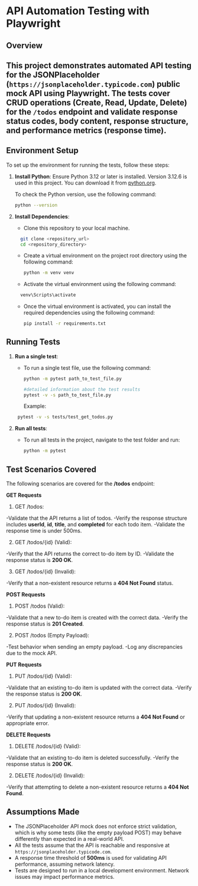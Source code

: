 # API Automation Testing with Playwright

## **Overview**
This project demonstrates automated API testing for the JSONPlaceholder (`https://jsonplaceholder.typicode.com`) public mock API using Playwright. The tests cover CRUD operations (Create, Read, Update, Delete) for the `/todos` endpoint and validate response status codes, body content, response structure, 
and performance metrics (response time).
---

## **Environment Setup**

To set up the environment for running the tests, follow these steps:

1. **Install Python**:
   Ensure Python 3.12 or later is installed. Version 3.12.6 is used in this project. You can download it from [python.org](https://www.python.org/downloads/).

   To check the Python version, use the following command:
     ```bash
     python --version
     ```

2. **Install Dependencies**:
   - Clone this repository to your local machine.
   ```bash
     git clone <repository_url>
     cd <repository_directory>
     ```
   - Create a virtual environment on the project root directory using the following command:
        ```bash
     python -m venv venv
     ```
   - Activate the virtual environment using the following command:
   ```bash
     venv\Scripts\activate
     ```
   
   - Once the virtual environment is activated, you can install the required dependencies using the following command:
     ```bash
     pip install -r requirements.txt
     ```

## **Running Tests**

1. **Run a single test**:
   - To run a single test file, use the following command:
     ```bash
     python -m pytest path_to_test_file.py
     
     #detailed information about the test results
     pytest -v -s path_to_test_file.py
     ```
     Example:
    ```bash
     pytest -v -s tests/test_get_todos.py
     ```

2. **Run all tests**:
   - To run all tests in the project, navigate to the test folder and run:
     ```bash
     python -m pytest
     ```
     
## **Test Scenarios Covered**

The following scenarios are covered for the **/todos** endpoint:

**GET Requests**
1. GET /todos:

-Validate that the API returns a list of todos.
-Verify the response structure includes **userId**, **id**, **title**, and **completed** for each todo item.
-Validate the response time is under 500ms.

2. GET /todos/{id} (Valid):

-Verify that the API returns the correct to-do item by ID.
-Validate the response status is **200 OK**.

3. GET /todos/{id} (Invalid):

-Verify that a non-existent resource returns a **404 Not Found** status.

**POST Requests**
1. POST /todos (Valid):

-Validate that a new to-do item is created with the correct data.
-Verify the response status is **201 Created**.

2. POST /todos (Empty Payload):

-Test behavior when sending an empty payload.
-Log any discrepancies due to the mock API.

**PUT Requests**
1. PUT /todos/{id} (Valid):

-Validate that an existing to-do item is updated with the correct data.
-Verify the response status is **200 OK**.

2. PUT /todos/{id} (Invalid):

-Verify that updating a non-existent resource returns a **404 Not Found** or appropriate error.

**DELETE Requests**
1. DELETE /todos/{id} (Valid):

-Validate that an existing to-do item is deleted successfully.
-Verify the response status is **200 OK**.

2. DELETE /todos/{id} (Invalid):

-Verify that attempting to delete a non-existent resource returns a **404 Not Found**.

## **Assumptions Made**

- The JSONPlaceholder API mock does not enforce strict validation, which is why some tests (like the empty payload POST) may behave differently than expected in a real-world API.
- All the tests assume that the API is reachable and responsive at `https://jsonplaceholder.typicode.com`.
- A response time threshold of **500ms** is used for validating API performance, assuming network latency.
- Tests are designed to run in a local development environment. Network issues may impact performance metrics.

